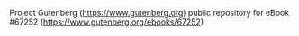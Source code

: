 Project Gutenberg (https://www.gutenberg.org) public repository for
eBook #67252 (https://www.gutenberg.org/ebooks/67252)
